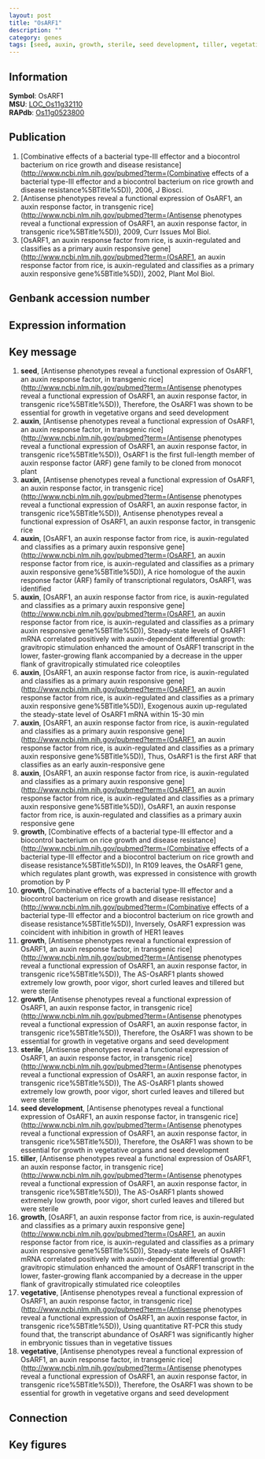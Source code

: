 ```yaml
---
layout: post
title: "OsARF1"
description: ""
category: genes
tags: [seed, auxin, growth, sterile, seed development, tiller, vegetative, Gene]
---
```


## Information
__Symbol__: OsARF1  
__MSU__: [LOC_Os11g32110](http://rice.plantbiology.msu.edu/cgi-bin/ORF_infopage.cgi?orf=LOC_Os11g32110)  
__RAPdb__: [Os11g0523800](http://rapdb.dna.affrc.go.jp/viewer/gbrowse_details/irgsp1?name=Os11g0523800)  

## Publication
1. [Combinative effects of a bacterial type-III effector and a biocontrol bacterium on rice growth and disease resistance](http://www.ncbi.nlm.nih.gov/pubmed?term=(Combinative effects of a bacterial type-III effector and a biocontrol bacterium on rice growth and disease resistance%5BTitle%5D)), 2006, J Biosci.
2. [Antisense phenotypes reveal a functional expression of OsARF1, an auxin response factor, in transgenic rice](http://www.ncbi.nlm.nih.gov/pubmed?term=(Antisense phenotypes reveal a functional expression of OsARF1, an auxin response factor, in transgenic rice%5BTitle%5D)), 2009, Curr Issues Mol Biol.
3. [OsARF1, an auxin response factor from rice, is auxin-regulated and classifies as a primary auxin responsive gene](http://www.ncbi.nlm.nih.gov/pubmed?term=(OsARF1, an auxin response factor from rice, is auxin-regulated and classifies as a primary auxin responsive gene%5BTitle%5D)), 2002, Plant Mol Biol.

## Genbank accession number

## Expression information

## Key message
1. __seed__, [Antisense phenotypes reveal a functional expression of OsARF1, an auxin response factor, in transgenic rice](http://www.ncbi.nlm.nih.gov/pubmed?term=(Antisense phenotypes reveal a functional expression of OsARF1, an auxin response factor, in transgenic rice%5BTitle%5D)),  Therefore, the OsARF1 was shown to be essential for growth in vegetative organs and seed development
2. __auxin__, [Antisense phenotypes reveal a functional expression of OsARF1, an auxin response factor, in transgenic rice](http://www.ncbi.nlm.nih.gov/pubmed?term=(Antisense phenotypes reveal a functional expression of OsARF1, an auxin response factor, in transgenic rice%5BTitle%5D)), OsARF1 is the first full-length member of auxin response factor (ARF) gene family to be cloned from monocot plant
3. __auxin__, [Antisense phenotypes reveal a functional expression of OsARF1, an auxin response factor, in transgenic rice](http://www.ncbi.nlm.nih.gov/pubmed?term=(Antisense phenotypes reveal a functional expression of OsARF1, an auxin response factor, in transgenic rice%5BTitle%5D)), Antisense phenotypes reveal a functional expression of OsARF1, an auxin response factor, in transgenic rice
4. __auxin__, [OsARF1, an auxin response factor from rice, is auxin-regulated and classifies as a primary auxin responsive gene](http://www.ncbi.nlm.nih.gov/pubmed?term=(OsARF1, an auxin response factor from rice, is auxin-regulated and classifies as a primary auxin responsive gene%5BTitle%5D)),  A rice homologue of the auxin response factor (ARF) family of transcriptional regulators, OsARF1, was identified
5. __auxin__, [OsARF1, an auxin response factor from rice, is auxin-regulated and classifies as a primary auxin responsive gene](http://www.ncbi.nlm.nih.gov/pubmed?term=(OsARF1, an auxin response factor from rice, is auxin-regulated and classifies as a primary auxin responsive gene%5BTitle%5D)),  Steady-state levels of OsARF1 mRNA correlated positively with auxin-dependent differential growth: gravitropic stimulation enhanced the amount of OsARF1 transcript in the lower, faster-growing flank accompanied by a decrease in the upper flank of gravitropically stimulated rice coleoptiles
6. __auxin__, [OsARF1, an auxin response factor from rice, is auxin-regulated and classifies as a primary auxin responsive gene](http://www.ncbi.nlm.nih.gov/pubmed?term=(OsARF1, an auxin response factor from rice, is auxin-regulated and classifies as a primary auxin responsive gene%5BTitle%5D)),  Exogenous auxin up-regulated the steady-state level of OsARF1 mRNA within 15-30 min
7. __auxin__, [OsARF1, an auxin response factor from rice, is auxin-regulated and classifies as a primary auxin responsive gene](http://www.ncbi.nlm.nih.gov/pubmed?term=(OsARF1, an auxin response factor from rice, is auxin-regulated and classifies as a primary auxin responsive gene%5BTitle%5D)),  Thus, OsARF1 is the first ARF that classifies as an early auxin-responsive gene
8. __auxin__, [OsARF1, an auxin response factor from rice, is auxin-regulated and classifies as a primary auxin responsive gene](http://www.ncbi.nlm.nih.gov/pubmed?term=(OsARF1, an auxin response factor from rice, is auxin-regulated and classifies as a primary auxin responsive gene%5BTitle%5D)), OsARF1, an auxin response factor from rice, is auxin-regulated and classifies as a primary auxin responsive gene
9. __growth__, [Combinative effects of a bacterial type-III effector and a biocontrol bacterium on rice growth and disease resistance](http://www.ncbi.nlm.nih.gov/pubmed?term=(Combinative effects of a bacterial type-III effector and a biocontrol bacterium on rice growth and disease resistance%5BTitle%5D)),  In R109 leaves, the OsARF1 gene, which regulates plant growth, was expressed in consistence with growth promotion by P
10. __growth__, [Combinative effects of a bacterial type-III effector and a biocontrol bacterium on rice growth and disease resistance](http://www.ncbi.nlm.nih.gov/pubmed?term=(Combinative effects of a bacterial type-III effector and a biocontrol bacterium on rice growth and disease resistance%5BTitle%5D)),  Inversely, OsARF1 expression was coincident with inhibition in growth of HER1 leaves
11. __growth__, [Antisense phenotypes reveal a functional expression of OsARF1, an auxin response factor, in transgenic rice](http://www.ncbi.nlm.nih.gov/pubmed?term=(Antisense phenotypes reveal a functional expression of OsARF1, an auxin response factor, in transgenic rice%5BTitle%5D)),  The AS-OsARF1 plants showed extremely low growth, poor vigor, short curled leaves and tillered but were sterile
12. __growth__, [Antisense phenotypes reveal a functional expression of OsARF1, an auxin response factor, in transgenic rice](http://www.ncbi.nlm.nih.gov/pubmed?term=(Antisense phenotypes reveal a functional expression of OsARF1, an auxin response factor, in transgenic rice%5BTitle%5D)),  Therefore, the OsARF1 was shown to be essential for growth in vegetative organs and seed development
13. __sterile__, [Antisense phenotypes reveal a functional expression of OsARF1, an auxin response factor, in transgenic rice](http://www.ncbi.nlm.nih.gov/pubmed?term=(Antisense phenotypes reveal a functional expression of OsARF1, an auxin response factor, in transgenic rice%5BTitle%5D)),  The AS-OsARF1 plants showed extremely low growth, poor vigor, short curled leaves and tillered but were sterile
14. __seed development__, [Antisense phenotypes reveal a functional expression of OsARF1, an auxin response factor, in transgenic rice](http://www.ncbi.nlm.nih.gov/pubmed?term=(Antisense phenotypes reveal a functional expression of OsARF1, an auxin response factor, in transgenic rice%5BTitle%5D)),  Therefore, the OsARF1 was shown to be essential for growth in vegetative organs and seed development
15. __tiller__, [Antisense phenotypes reveal a functional expression of OsARF1, an auxin response factor, in transgenic rice](http://www.ncbi.nlm.nih.gov/pubmed?term=(Antisense phenotypes reveal a functional expression of OsARF1, an auxin response factor, in transgenic rice%5BTitle%5D)),  The AS-OsARF1 plants showed extremely low growth, poor vigor, short curled leaves and tillered but were sterile
16. __growth__, [OsARF1, an auxin response factor from rice, is auxin-regulated and classifies as a primary auxin responsive gene](http://www.ncbi.nlm.nih.gov/pubmed?term=(OsARF1, an auxin response factor from rice, is auxin-regulated and classifies as a primary auxin responsive gene%5BTitle%5D)),  Steady-state levels of OsARF1 mRNA correlated positively with auxin-dependent differential growth: gravitropic stimulation enhanced the amount of OsARF1 transcript in the lower, faster-growing flank accompanied by a decrease in the upper flank of gravitropically stimulated rice coleoptiles
17. __vegetative__, [Antisense phenotypes reveal a functional expression of OsARF1, an auxin response factor, in transgenic rice](http://www.ncbi.nlm.nih.gov/pubmed?term=(Antisense phenotypes reveal a functional expression of OsARF1, an auxin response factor, in transgenic rice%5BTitle%5D)),  Using quantitative RT-PCR this study found that, the transcript abundance of OsARF1 was significantly higher in embryonic tissues than in vegetative tissues
18. __vegetative__, [Antisense phenotypes reveal a functional expression of OsARF1, an auxin response factor, in transgenic rice](http://www.ncbi.nlm.nih.gov/pubmed?term=(Antisense phenotypes reveal a functional expression of OsARF1, an auxin response factor, in transgenic rice%5BTitle%5D)),  Therefore, the OsARF1 was shown to be essential for growth in vegetative organs and seed development

## Connection

## Key figures


